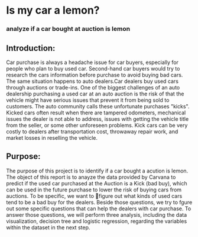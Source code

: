 # Is my car a lemon?
### analyze if a car bought at auction is lemon

## Introduction:  
  Car purchase is always a headache issue for car buyers, especially for people who plan to buy used car.
Second-hand car buyers would try to research the cars information before purchase to avoid buying
bad cars. The same situation happens to auto dealers.Car dealers buy used cars through auctions or
trade-ins. One of the biggest challenges of an auto dealership purchasing a used car at an auto auction
is the risk of that the vehicle might have serious issues that prevent it from being sold to customers.
The auto community calls these unfortunate purchases "kicks". Kicked cars often result when there
are tampered odometers, mechanical issues the dealer is not able to address, issues with getting the
vehicle title from the seller, or some other unforeseen problems. Kick cars can be very costly to dealers
after transportation cost, throwaway repair work, and market losses in reselling the vehicle.

## Purpose:  
  The purpose of this project is to identify if a car bought a acution is lemon. The object of this report is
to anayze the data provided by Carvana to predict if the used car purchased at the Auction is a Kick (bad buy),
which can be used in the future purchase to lower the risk of buying cars from auctions. To be specific, we want 
to figure out what kinds of used cars tend to be a bad buy for the dealers. Beside those questions, we try to fgure 
out some specific questions that can help the dealers with car purchase. To answer those questions, we will perform 
three analysis, including the data visualization, decision tree and logistic regression, regarding the variables 
within the dataset in the next step.



